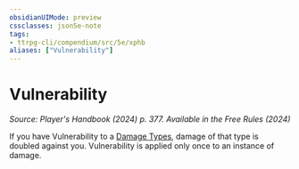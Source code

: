 ```yaml
---
obsidianUIMode: preview
cssclasses: json5e-note
tags:
- ttrpg-cli/compendium/src/5e/xphb
aliases: ["Vulnerability"]
---
```

# Vulnerability
*Source: Player's Handbook (2024) p. 377. Available in the Free Rules (2024)* 

If you have Vulnerability to a [Damage Types](damage-types-xphb.md), damage of that type is doubled against you. Vulnerability is applied only once to an instance of damage.